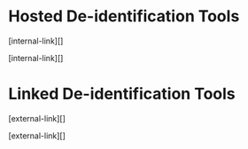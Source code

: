 # Hosted De-identification Tools

[internal-link][]

[internal-link][]

# Linked De-identification Tools

[external-link][]

[external-link][]
